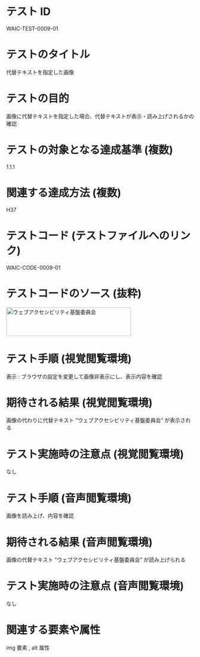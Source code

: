 

# テスト ID
WAIC-TEST-0009-01

# テストのタイトル
代替テキストを指定した画像

# テストの目的
画像に代替テキストを指定した場合、代替テキストが表示・読み上げされるかの確認

# テストの対象となる達成基準 (複数)
1.1.1

# 関連する達成方法 (複数)
H37

# テストコード (テストファイルへのリンク)
WAIC-CODE-0009-01

# テストコードのソース (抜粋)
<div>
<p><img src="img/logo.png" alt="ウェブアクセシビリティ基盤委員会" width="334" height="77"></p>
</div>

# テスト手順 (視覚閲覧環境)
表示 : ブラウザの設定を変更して画像非表示にし、表示内容を確認

# 期待される結果 (視覚閲覧環境)
画像の代わりに代替テキスト “ウェブアクセシビリティ基盤委員会” が表示される

# テスト実施時の注意点 (視覚閲覧環境)
なし

# テスト手順 (音声閲覧環境)
画像を読み上げ、内容を確認

# 期待される結果 (音声閲覧環境)
画像の代替テキスト “ウェブアクセシビリティ基盤委員会” が読み上げられる

# テスト実施時の注意点 (音声閲覧環境)
なし

# 関連する要素や属性
img 要素 , alt 属性


